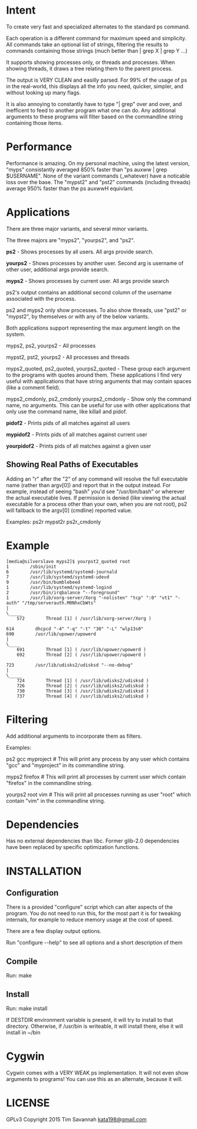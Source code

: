 
Intent
======

To create very fast and specialized alternates to the standard ps command.

Each operation is a different command for maximum speed and simplicity.  All commands take an optional list of strings, filtering the results to commands containing those strings (much better than \| grep X \| grep Y ...)

It supports showing processes only, or threads and processes.
When showing threads, it draws a tree relating them to the parent process.

The output is VERY CLEAN and easilly parsed. For 99% of the usage of ps in the real-world, this displays all the info you need, quicker, simpler, and without looking up many flags.

It is also annoying to constantly have to type "| grep" over and over, and inefficent to feed to another program what one can do. Any additional arguments to these programs will filter based on the commandline string containing those items.


Performance
===========

Performance is amazing. On my personal machine, using the latest version, "myps" consistantly averaged 850% faster than "ps auxww | grep $USERNAME". None of the variant commands (\_whatever) have a noticable loss over the base. The "mypst2" and "pst2" commands (including threads) average 950% faster than the ps auxwwH equivlant.

Applications
============

There are  three major variants, and several minor variants.

The three majors are "myps2", "yourps2", and "ps2".

**ps2** - Shows processes by all users. All args provide search.

**yourps2** - Shows processes by another user. Second arg is username of other user, additional args provide search.

**myps2** - Shows processes by current user. All args provide search


ps2's output contains an additional second column of the username associated with the process.

ps2 and myps2 only show processes. To also show threads, use "pst2" or "mypst2", by themselves or with any of the below variants.

Both applications support representing the max argument length on the system.

myps2, ps2, yourps2 - All processes

mypst2, pst2, yourps2 - All processes and threads

myps2\_quoted, ps2\_quoted, yourps2\_quoted - These group each argument to the programs with quotes around them. These applications I find very useful with applications that have string arguments that may contain spaces (like a comment field).

myps2\_cmdonly, ps2\_cmdonly yourps2\_cmdonly - Show only the command name, no arguments. This can be useful for use with other applications that only use the command name, like killall and pidof.


**pidof2** - Prints pids of all matches against all users

**mypidof2** - Prints pids of all matches against current user

**yourpidof2** - Prints pids of all matches against a given user


Showing Real Paths of Executables
---------------------------------

Adding an "r" after the "2" of any command will resolve the full executable name (rather than argv[0]) and report that in the output instead. For example, instead of seeing "bash" you'd see "/usr/bin/bash" or wherever the actual executable lives. If permission is denied (like viewing the actual executable for a process other than your own, when you are not root), ps2 will fallback to the argv[0] (cmdline) reported value.

Examples: ps2r mypst2r ps2r\_cmdonly


Example
=======

	[media@silverslave myps2]$ yourpst2_quoted root
	1        /sbin/init
	6        /usr/lib/systemd/systemd-journald
	7        /usr/lib/systemd/systemd-udevd
	9        /usr/bin/bumblebeed
	1        /usr/lib/systemd/systemd-logind
	2        /usr/bin/irqbalance "--foreground"
	1        /usr/lib/xorg-server/Xorg "-nolisten" "tcp" ":0" "vt1" "-auth" "/tmp/serverauth.M0NhxCbWts"
	|
	\_____
		572        Thread [1] ( /usr/lib/xorg-server/Xorg )
	
	614        dhcpcd "-4" "-q" "-t" "30" "-L" "wlp13s0"
	690        /usr/lib/upower/upowerd
	|
	\____
		691        Thread [1] ( /usr/lib/upower/upowerd )
		692        Thread [2] ( /usr/lib/upower/upowerd )
	
	723        /usr/lib/udisks2/udisksd "--no-debug"
	|
	\_____
		724        Thread [1] ( /usr/lib/udisks2/udisksd )
		726        Thread [2] ( /usr/lib/udisks2/udisksd )
		730        Thread [3] ( /usr/lib/udisks2/udisksd )
		737        Thread [4] ( /usr/lib/udisks2/udisksd )

Filtering
=========

Add additional arguments to incorporate them as filters.

Examples:

  ps2 gcc myproject  # This will print any process by any user which contains "gcc" and "myproject" in its commandline string.

  myps2 firefox    # This will print all processes by current user which contain "firefox" in the commandline string.

  yourps2 root vim  # This will print all processes running as user "root" which contain "vim" in the commandline string.



Dependencies
============

Has no external dependencies than libc. Former glib-2.0 dependencies have been replaced by specific optimization functions.

INSTALLATION
============


Configuration
-------------

There is a provided "configure" script which can alter aspects of the program. You do not need to run this, for the most part it is for tweaking internals, for example to reduce memory usage at the cost of speed. 

There are a few display output options.

Run "configure --help" to see all options and a short description of them


Compile
-------

Run: make 


Install
-------

Run: make install


If DESTDIR environment variable is present, it will try to install to that directory. Otherwise, if /usr/bin is writeable, it will install there, else it will install in ~/bin


Cygwin
======

Cygwin comes with a VERY WEAK ps implementation. It will not even show arguments to programs! You can use this as an alternate, because it will.

LICENSE
=======

GPLv3 Copyright 2015 Tim Savannah <kata198@gmail.com>

